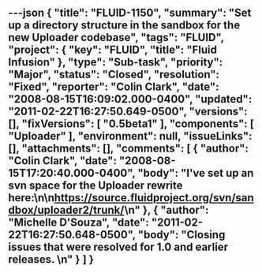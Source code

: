---json
{
  "title": "FLUID-1150",
  "summary": "Set up a directory structure in the sandbox for the new Uploader codebase",
  "tags": "FLUID",
  "project": {
    "key": "FLUID",
    "title": "Fluid Infusion"
  },
  "type": "Sub-task",
  "priority": "Major",
  "status": "Closed",
  "resolution": "Fixed",
  "reporter": "Colin Clark",
  "date": "2008-08-15T16:09:02.000-0400",
  "updated": "2011-02-22T16:27:50.649-0500",
  "versions": [],
  "fixVersions": [
    "0.5beta1"
  ],
  "components": [
    "Uploader"
  ],
  "environment": null,
  "issueLinks": [],
  "attachments": [],
  "comments": [
    {
      "author": "Colin Clark",
      "date": "2008-08-15T17:20:40.000-0400",
      "body": "I've set up an svn space for the Uploader rewrite here:\n\n<https://source.fluidproject.org/svn/sandbox/uploader2/trunk/>\n"
    },
    {
      "author": "Michelle D'Souza",
      "date": "2011-02-22T16:27:50.648-0500",
      "body": "Closing issues that were resolved for 1.0 and earlier releases.&#x20;\n"
    }
  ]
}
---

        